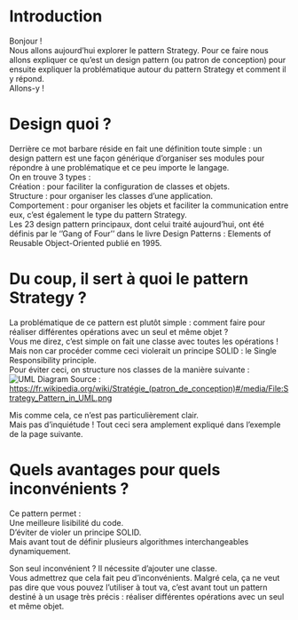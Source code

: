 # Introduction

Bonjour !  
Nous allons aujourd’hui explorer le pattern Strategy. Pour ce faire nous allons expliquer ce qu’est un design pattern (ou patron de conception) pour ensuite expliquer la problématique autour du pattern Strategy et comment il y répond.  
Allons-y !  

# Design quoi ?

Derrière ce mot barbare réside en fait une définition toute simple : un design pattern est une façon générique d’organiser ses modules pour répondre à une problématique et ce peu importe le langage.  
On en trouve 3 types :  
Création : pour faciliter la configuration de classes et objets.  
Structure : pour organiser les classes d’une application.  
Comportement : pour organiser les objets et faciliter la communication entre eux, c’est également le type du pattern Strategy.  
Les 23 design pattern principaux, dont celui traité aujourd’hui, ont été définis par le ‘’Gang of Four’’ dans le livre Design Patterns : Elements of Reusable Object-Oriented publié en 1995.

# Du coup, il sert à quoi le pattern Strategy ?

La problématique de ce pattern est plutôt simple : comment faire pour réaliser différentes opérations avec un seul et même objet ?  
Vous me direz, c’est simple on fait une classe avec toutes les opérations ! Mais non car procéder comme ceci violerait un principe SOLID : le Single Responsibility principle.  
Pour éviter ceci, on structure nos classes de la manière suivante :  
![UML Diagram](https://fr.wikipedia.org/wiki/Stratégie_(patron_de_conception)#/media/File:Strategy_Pattern_in_UML.png)
Source : https://fr.wikipedia.org/wiki/Stratégie_(patron_de_conception)#/media/File:Strategy_Pattern_in_UML.png

Mis comme cela, ce n’est pas particulièrement clair.  
Mais pas d’inquiétude ! Tout ceci sera amplement expliqué dans l’exemple de la page suivante.  

# Quels avantages pour quels inconvénients ?

Ce pattern permet :  
Une meilleure lisibilité du code.  
D’éviter de violer un principe SOLID.  
Mais avant tout de définir plusieurs algorithmes interchangeables dynamiquement.  

Son seul inconvénient ? Il nécessite d’ajouter une classe.  
Vous admettrez que cela fait peu d’inconvénients. Malgré cela, ça ne veut pas dire que vous pouvez l’utiliser à tout va, c’est avant tout un pattern destiné à un usage très précis : réaliser différentes opérations avec un seul et même objet.  

